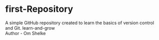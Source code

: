 # first-Repository
A simple GitHub repository created to learn the basics of version control and Git.  learn-and-grow
<br>
Author - Om Shelke
